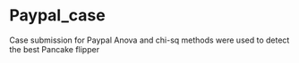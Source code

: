 # Paypal_case
Case submission for Paypal
Anova and chi-sq methods were used to detect the best Pancake flipper
